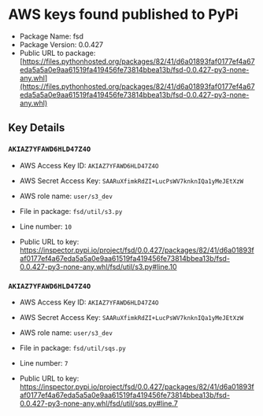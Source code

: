 # AWS keys found published to PyPi

* Package Name: fsd
* Package Version: 0.0.427
* Public URL to package: [https://files.pythonhosted.org/packages/82/41/d6a01893faf0177ef4a67eda5a5a0e9aa61519fa419456fe73814bbea13b/fsd-0.0.427-py3-none-any.whl](https://files.pythonhosted.org/packages/82/41/d6a01893faf0177ef4a67eda5a5a0e9aa61519fa419456fe73814bbea13b/fsd-0.0.427-py3-none-any.whl)

## Key Details

### `AKIAZ7YFAWD6HLD47Z4O`

* AWS Access Key ID: `AKIAZ7YFAWD6HLD47Z4O`
* AWS Secret Access Key: `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` 
* AWS role name: `user/s3_dev`
* File in package: `fsd/util/s3.py`
* Line number: `10`

* Public URL to key: https://inspector.pypi.io/project/fsd/0.0.427/packages/82/41/d6a01893faf0177ef4a67eda5a5a0e9aa61519fa419456fe73814bbea13b/fsd-0.0.427-py3-none-any.whl/fsd/util/s3.py#line.10



### `AKIAZ7YFAWD6HLD47Z4O`

* AWS Access Key ID: `AKIAZ7YFAWD6HLD47Z4O`
* AWS Secret Access Key: `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` 
* AWS role name: `user/s3_dev`
* File in package: `fsd/util/sqs.py`
* Line number: `7`

* Public URL to key: https://inspector.pypi.io/project/fsd/0.0.427/packages/82/41/d6a01893faf0177ef4a67eda5a5a0e9aa61519fa419456fe73814bbea13b/fsd-0.0.427-py3-none-any.whl/fsd/util/sqs.py#line.7


